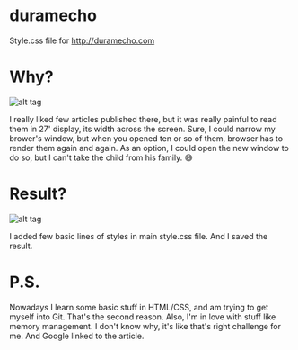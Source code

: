 # duramecho
Style.css file for http://duramecho.com

# Why?

![alt tag](https://cloud.githubusercontent.com/assets/3448555/20471090/6d15081a-affa-11e6-88b1-2d3bf688893a.png)


I really liked few articles published there, but it was really painful to read them in 27' display, its width across the screen. Sure, I could narrow my brower's window, but when you opened ten or so of them, browser has to render them again and again. As an option, I could open the new window to do so, but I can't take the child from his family. 😅 

# Result?

![alt tag](https://cloud.githubusercontent.com/assets/3448555/20471222/a1f54ee0-affb-11e6-8bfd-7eea2b8f918f.png)

I added few basic lines of styles in main style.css file. And I saved the result. 

# P.S.

Nowadays I learn some basic stuff in HTML/CSS, and am trying to get myself into Git. That's the second reason. Also, I'm in love with stuff like memory management. I don't know why, it's like that's right challenge for me. And Google linked to the article.
